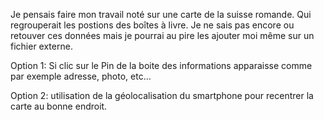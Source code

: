 Je pensais faire mon travail noté sur une carte de la suisse romande. Qui regrouperait les postions des boîtes à livre. 
Je ne sais pas encore ou retouver ces données mais je pourrai au pire les ajouter moi même sur un fichier externe.

Option 1:
Si clic sur le Pin de la boite des informations apparaisse comme par exemple adresse, photo, etc...

Option 2:
utilisation de la géolocalisation du smartphone pour recentrer la carte au bonne endroit.
